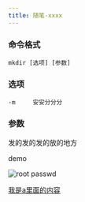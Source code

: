 ```yaml
---
title: 随笔-xxxx  
---
```

### 命令格式

```
mkdir [选项] [参数]
```

### 选项

```
-m     安安分分分
```

### 参数

发的发的发的放的地方

demo



![root passwd](/img/linux_command01_2017_1224/linux_00/root_passwd.png "fdfdsfd")



 [我是a里面的内容](http://example.com/ "这里是title")





























